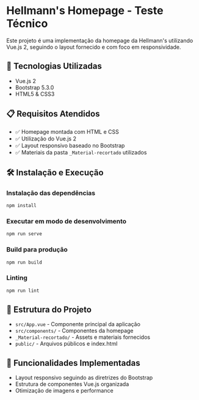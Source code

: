 # Hellmann's Homepage - Teste Técnico

Este projeto é uma implementação da homepage da Hellmann's utilizando Vue.js 2, seguindo o layout fornecido e com foco em responsividade.

## 🚀 Tecnologias Utilizadas

- Vue.js 2
- Bootstrap 5.3.0
- HTML5 & CSS3

## 📋 Requisitos Atendidos

- ✅ Homepage montada com HTML e CSS
- ✅ Utilização do Vue.js 2
- ✅ Layout responsivo baseado no Bootstrap
- ✅ Materiais da pasta `_Material-recortado` utilizados

## 🛠️ Instalação e Execução

### Instalação das dependências
```bash
npm install
```

### Executar em modo de desenvolvimento
```bash
npm run serve
```

### Build para produção
```bash
npm run build
```

### Linting
```bash
npm run lint
```

## 📁 Estrutura do Projeto

- `src/App.vue` - Componente principal da aplicação
- `src/components/` - Componentes da homepage
- `_Material-recortado/` - Assets e materiais fornecidos
- `public/` - Arquivos públicos e index.html

## 🎯 Funcionalidades Implementadas

- Layout responsivo seguindo as diretrizes do Bootstrap
- Estrutura de componentes Vue.js organizada
- Otimização de imagens e performance
